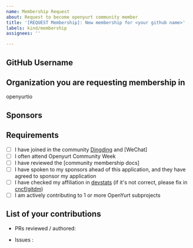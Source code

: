 ```yaml
---
name: Membership Request
about: Request to become openyurt community member
title: '[REQUEST Membership]: New membership for <your github name>'
labels: kind/membership
assignees: ''

---
```


## GitHub Username
<!-- your github handle here -->

## Organization you are requesting membership in
<!-- The organization name here -->

openyurtio

## Sponsors
<!-- List your sponsors -->

## Requirements

- [ ] I have joined in the community [Dingding] and [WeChat]
- [ ] I often attend Openyurt Community Week
- [ ] I have reviewed the [community membership docs]
- [ ] I have spoken to my sponsors ahead of this application, and they have agreed to sponsor my application
- [ ] I have checked my affiliation in [devstats] (if it's not correct, please fix in [cncf/gitdm])
- [ ] I am actively contributing to 1 or more OpenYurt subprojects

## List of your contributions 
- PRs reviewed / authored:

- Issues :

[devstats]: https://openyurt.devstats.cncf.io/d/56/company-commits-table?orgId=1
[community membership]: https://github.com/openyurtio/community/blob/main/community-membership.md
[dingding]: 31993519
[cncf/gitdm]: https://github.com/cncf/gitdm#addingupdating-affiliation

